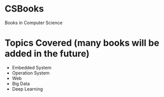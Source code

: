 # CSBooks
Books in Computer Science
# Topics Covered (many books will be added in the future)
* Embedded System
* Operation System
* Web
* Big Data
* Deep Learning
